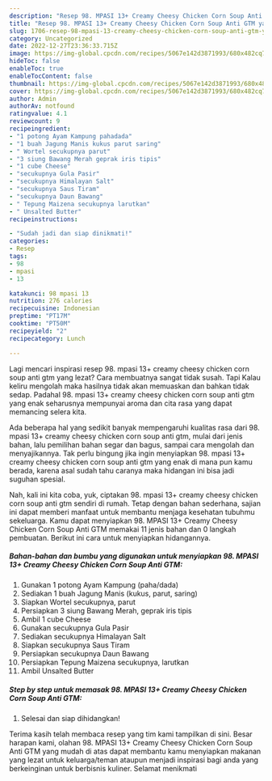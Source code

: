 ```yaml
---
description: "Resep 98. MPASI 13+ Creamy Cheesy Chicken Corn Soup Anti GTM yang Menggugah Selera, Buat Buka Puasa Lezat"
title: "Resep 98. MPASI 13+ Creamy Cheesy Chicken Corn Soup Anti GTM yang Menggugah Selera, Buat Buka Puasa Lezat"
slug: 1706-resep-98-mpasi-13-creamy-cheesy-chicken-corn-soup-anti-gtm-yang-menggugah-selera-buat-buka-puasa-lezat
category: Uncategorized
date: 2022-12-27T23:36:33.715Z
image: https://img-global.cpcdn.com/recipes/5067e142d3871993/680x482cq70/98-mpasi-13-creamy-cheesy-chicken-corn-soup-anti-gtm-foto-resep-utama.jpg
hideToc: false
enableToc: true
enableTocContent: false
thumbnail: https://img-global.cpcdn.com/recipes/5067e142d3871993/680x482cq70/98-mpasi-13-creamy-cheesy-chicken-corn-soup-anti-gtm-foto-resep-utama.jpg
cover: https://img-global.cpcdn.com/recipes/5067e142d3871993/680x482cq70/98-mpasi-13-creamy-cheesy-chicken-corn-soup-anti-gtm-foto-resep-utama.jpg
author: Admin
authorAv: notfound
ratingvalue: 4.1
reviewcount: 9
recipeingredient:
- "1 potong Ayam Kampung pahadada"
- "1 buah Jagung Manis kukus parut saring"
- " Wortel secukupnya parut"
- "3 siung Bawang Merah geprak iris tipis"
- "1 cube Cheese"
- "secukupnya Gula Pasir"
- "secukupnya Himalayan Salt"
- "secukupnya Saus Tiram"
- "secukupnya Daun Bawang"
- " Tepung Maizena secukupnya larutkan"
- " Unsalted Butter"
recipeinstructions:

- "Sudah jadi dan siap dinikmati!"
categories:
- Resep
tags:
- 98
- mpasi
- 13

katakunci: 98 mpasi 13 
nutrition: 276 calories
recipecuisine: Indonesian
preptime: "PT17M"
cooktime: "PT50M"
recipeyield: "2"
recipecategory: Lunch

---
```



Lagi mencari inspirasi resep 98. mpasi 13+ creamy cheesy chicken corn soup anti gtm yang lezat? Cara membuatnya sangat tidak susah. Tapi Kalau keliru mengolah maka hasilnya tidak akan memuaskan dan bahkan tidak sedap. Padahal 98. mpasi 13+ creamy cheesy chicken corn soup anti gtm yang enak seharusnya mempunyai aroma dan cita rasa yang dapat memancing selera kita.


Ada beberapa hal yang sedikit banyak mempengaruhi kualitas rasa dari 98. mpasi 13+ creamy cheesy chicken corn soup anti gtm, mulai dari jenis bahan, lalu pemilihan bahan segar dan bagus, sampai cara mengolah dan menyajikannya. Tak perlu bingung jika ingin menyiapkan 98. mpasi 13+ creamy cheesy chicken corn soup anti gtm yang enak di mana pun kamu berada, karena asal sudah tahu caranya maka hidangan ini bisa jadi suguhan spesial.




Nah, kali ini kita coba, yuk, ciptakan 98. mpasi 13+ creamy cheesy chicken corn soup anti gtm sendiri di rumah. Tetap dengan bahan sederhana, sajian ini dapat memberi manfaat untuk membantu menjaga kesehatan tubuhmu sekeluarga. Kamu dapat menyiapkan 98. MPASI 13+ Creamy Cheesy Chicken Corn Soup Anti GTM memakai 11 jenis bahan dan 0 langkah pembuatan. Berikut ini cara untuk menyiapkan hidangannya.

<!--inarticleads1-->

##### Bahan-bahan dan bumbu yang digunakan untuk menyiapkan 98. MPASI 13+ Creamy Cheesy Chicken Corn Soup Anti GTM:

1. Gunakan 1 potong Ayam Kampung (paha/dada)
1. Sediakan 1 buah Jagung Manis (kukus, parut, saring)
1. Siapkan  Wortel secukupnya, parut
1. Persiapkan 3 siung Bawang Merah, geprak iris tipis
1. Ambil 1 cube Cheese
1. Gunakan secukupnya Gula Pasir
1. Sediakan secukupnya Himalayan Salt
1. Siapkan secukupnya Saus Tiram
1. Persiapkan secukupnya Daun Bawang
1. Persiapkan  Tepung Maizena secukupnya, larutkan
1. Ambil  Unsalted Butter




<!--inarticleads2-->

##### Step by step untuk memasak 98. MPASI 13+ Creamy Cheesy Chicken Corn Soup Anti GTM:


1. Selesai dan siap dihidangkan!



Terima kasih telah membaca resep yang tim kami tampilkan di sini. Besar harapan kami, olahan 98. MPASI 13+ Creamy Cheesy Chicken Corn Soup Anti GTM yang mudah di atas dapat membantu kamu menyiapkan makanan yang lezat untuk keluarga/teman ataupun menjadi inspirasi bagi anda yang berkeinginan untuk berbisnis kuliner. Selamat menikmati
